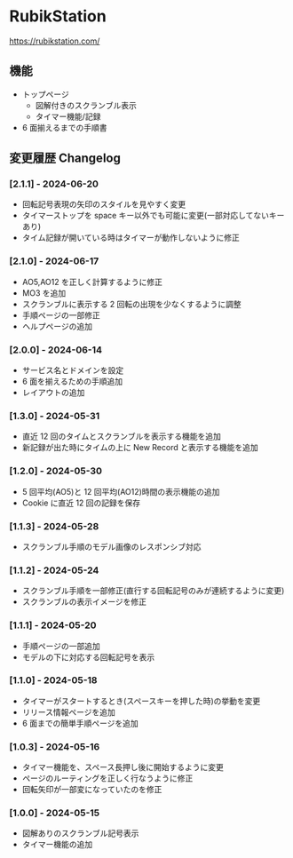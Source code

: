# RubikStation

https://rubikstation.com/

## 機能

- トップページ
  - 図解付きのスクランブル表示
  - タイマー機能/記録
- 6 面揃えるまでの手順書

## 変更履歴 Changelog

### [2.1.1] - 2024-06-20

- 回転記号表現の矢印のスタイルを見やすく変更
- タイマーストップを space キー以外でも可能に変更(一部対応してないキーあり)
- タイム記録が開いている時はタイマーが動作しないように修正

### [2.1.0] - 2024-06-17

- AO5,AO12 を正しく計算するように修正
- MO3 を追加
- スクランブルに表示する 2 回転の出現を少なくするように調整
- 手順ページの一部修正
- ヘルプページの追加

### [2.0.0] - 2024-06-14

- サービス名とドメインを設定
- 6 面を揃えるための手順追加
- レイアウトの追加

### [1.3.0] - 2024-05-31

- 直近 12 回のタイムとスクランブルを表示する機能を追加
- 新記録が出た時にタイムの上に New Record と表示する機能を追加

### [1.2.0] - 2024-05-30

- 5 回平均(AO5)と 12 回平均(AO12)時間の表示機能の追加
- Cookie に直近 12 回の記録を保存

### [1.1.3] - 2024-05-28

- スクランブル手順のモデル画像のレスポンシブ対応

### [1.1.2] - 2024-05-24

- スクランブル手順を一部修正(直行する回転記号のみが連続するように変更)
- スクランブルの表示イメージを修正

### [1.1.1] - 2024-05-20

- 手順ページの一部追加
- モデルの下に対応する回転記号を表示

### [1.1.0] - 2024-05-18

- タイマーがスタートするとき(スペースキーを押した時)の挙動を変更
- リリース情報ページを追加
- 6 面までの簡単手順ページを追加

### [1.0.3] - 2024-05-16

- タイマー機能を、スペース長押し後に開始するように変更
- ページのルーティングを正しく行なうように修正
- 回転矢印が一部変になっていたのを修正

### [1.0.0] - 2024-05-15

- 図解ありのスクランブル記号表示
- タイマー機能の追加
